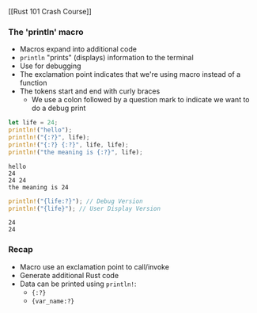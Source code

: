 
[[Rust 101 Crash Course]]
### The 'println' macro
- Macros expand into additional code
- `println` "prints" (displays) information to the terminal
- Use for debugging
- The exclamation point indicates that we're using macro instead of a function
- The tokens start and end with curly braces
	- We use a colon followed by a question mark to indicate we want to do a debug print

```rust
let life = 24;
println!("hello");
println!("{:?}", life);
println!("{:?} {:?}", life, life);
println!("the meaning is {:?}", life);
```
```text
hello
24
24 24
the meaning is 24
```

```rust
println!("{life:?}"); // Debug Version
println!("{life}"); // User Display Version
```
```text
24
24
```

### Recap
- Macro use an exclamation point to call/invoke
- Generate additional Rust code
- Data can be printed using `println!`:
	- `{:?}`
	- `{var_name:?}`
	 